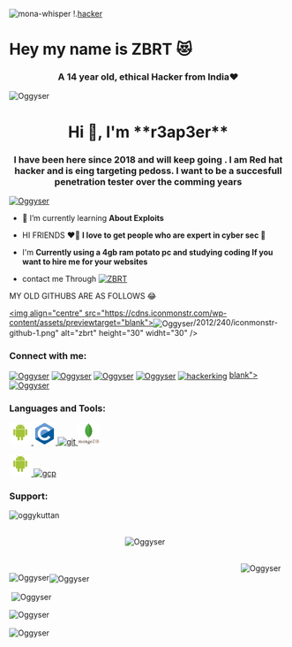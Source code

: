 ![mona-whisper](https://user-images.githubusercontent.com/64751167/95435221-f0266500-096f-11eb-8070-57f6721b1857.gif)
!.[hacker](https://i.gifer.com/758b.gif)
<h1> Hey my name is ZBRT 😻 </h1>
<h3 align="center">A 14 year old, ethical Hacker  from India♥️</h3>
<p align="left"> <img src="https://wompampsupport.azureedge.net/fetchimage?siteId=7575&v=2&jpgQuality=100&width=700&url=https%3A%2F%2Fi.kym-cdn.com%2Fentries%2Ficons%2Foriginal%2F000%2F026%2F489%2Fcrying.jpg" alt="Oggyser" /> </p>
<h1 align="center">Hi 👋, I'm **r3ap3er**</h1>
<h3 align="center">I have been here since 2018 and will keep going . I am Red hat hacker and is eing targeting pedoss. I want to be a succesfull penetration tester over the comming years</h3>

<p align="left"> <a href="https://github.com/ryo-ma/github-profile-trophy"><img src="https://github-profile-trophy.vercel.app/?username=xxirfanx" alt="Oggyser" /></a> </p>


- 🌱 I’m currently learning **About Exploits**
- HI FRIENDS ❤️🎉 **I love to get people who are expert in cyber sec 👨‍**

- I'm **Currently using a 4gb ram potato pc and studying coding If you want to hire me for your websites**
- contact me Through <a href="instagram.com/klsiy" target="blank"><img align="centre" src="https://image.flaticon.com/icons/png/512/2111/2111463.png" alt="ZBRT" height="30" widht="40" /></a>

 MY OLD GITHUBS ARE AS FOLLOWS 😂
 
 <a href="github.com/Oggyser" target="blank"><img align="centre" src="https://cdns.iconmonstr.com/wp-content/assets/previewtarget="blank"><img align="center" src="https://cdn.jsdelivr.net/npm/simple-icons@3.0.1/icons/twitter.svg" alt="Oggyser" height="30" width="40" /></a>/2012/240/iconmonstr-github-1.png" alt="zbrt" height="30" widht="30" /></a>
  
<h3 align="left">Connect with me:</h3>
<p align="left">
<a href="https://twitter.com/eoew3" target="blank"><img align="center" src="https://cdn.jsdelivr.net/npm/simple-icons@3.0.1/icons/twitter.svg" alt="Oggyser" height="30" width="40" /></a>
<a href="https://www.youtube.com/c/" target="blank"><img align="center" src="https://cdn.jsdelivr.net/npm/simple-icons@3.0.1/icons/youtube.svg" alt="Oggyser" height="30" width="40" /></a>
<a href="https://twitter.com/" target="blank"><img align="center" src="https://cdn.jsdelivr.net/npm/simple-icons@3.0.1/icons/twitter.svg" alt="Oggyser" height="30" width="40" /></a>
<a href="https://www.youtube.com/c/" target="blank"><img align="center" src="https://cdn.jsdelivr.net/npm/simple-icons@3.0.1/icons/youtube.svg" alt="Oggyser" height="30" width="40" /></a>
<a href="https://www.hackerrank.com/hackerking" target="blank"><img align="center" src="https://cdn.jsdelivr.net/npm/simple-icons@3.0.1/icons/hackerrank.svg" alt="hackerking" height="30" width="40" /></a>
<a href="https://wa.me/919111111111"> blank"><img align="centre" src="https://cdn.jsdelivr.net/npm/simple-icons@3.0.1/icons/whatsapp.svg" alt="Oggyser" height="30" width="40" /></a>
</p>

<h3 align="left">Languages and Tools:</h3>
<p align="left"> <a href="https://developer.android.com" target="_blank"> <img src="https://raw.githubusercontent.com/devicons/devicon/master/icons/android/android-original-wordmark.svg" alt="android" width="40" height="40"/> </a> <a href="https://www.cprogramming.com/" target="_blank"> <img src="https://raw.githubusercontent.com/devicons/devicon/master/icons/c/c-original.svg" alt="c" width="40" height="40"/> </a> <a href="https://git-scm.com/" target="_blank"> <img src="https://www.vectorlogo.zone/logos/git-scm/git-scm-icon.svg" alt="git" width="40" height="40"/> </a> <a href="https://www.mongodb.com/" target="_blank"> <img src="https://raw.githubusercontent.com/devicons/devicon/master/icons/mongodb/mongodb-original-wordmark.svg" alt="mongodb" width="40" height="40"/> </a> </p>
<p align="left"> <a href="https://developer.android.com" target="_blank"> <img src="https://raw.githubusercontent.com/devicons/devicon/master/icons/android/android-original-wordmark.svg" alt="android" width="40" height="40"/> </a> <a href="https://cloud.google.com" target="_blank"> <img src="https://www.vectorlogo.zone/logos/google_cloud/google_cloud-icon.svg" alt="gcp" width="40" height="40"/> </a> </p>

<h3 align="left">Support:</h3>
<p><a href="https://www.buymeacoffee.com/Oggyser"> <img align="left" src="https://cdn.buymeacoffee.com/buttons/v2/default-yellow.png" height="50" width="210" alt="oggykuttan" /></a></p><br><br>
<p><a href="https://www.buymeacoffee.com/Oggyser"> <img align="left" src="https://cdn.buymeacoffee.com/buttons/v2/default-yellow.png" height="50" width="210" alt="Oggyser" /></a></p><br><br>

<p><img align="left" src="https://github-readme-stats.vercel.app/api/top-langs?username=Oggyser&show_icons=true&locale=en&layout=compact" alt="Oggyser" /></p>
<p><img align="left" src="https://github-readme-stats.vercel.app/api/top-langs?username=Oggyser&show_icons=true&theme=dark&locale=en&layout=compact" alt="Oggyser" /></p>

<p>&nbsp;<img align="center" src="https://github-readme-stats.vercel.app/api?username=Oggyser&show_icons=true&locale=en" alt="Oggyser" /></p>
<p>&nbsp;<img align="center" src="https://github-readme-stats.vercel.app/api?username=Oggyser&show_icons=true&theme=dark&locale=en" alt="Oggyser" /></p>

<p><img align="center" src="https://github-readme-streak-stats.herokuapp.com/?user=xxirfanx&" alt="Oggyser" /></p>
<p><img align="center" src="https://github-readme-streak-stats.herokuapp.com/?user=xxirfanx&theme=dark" alt="Oggyser" /></p>
